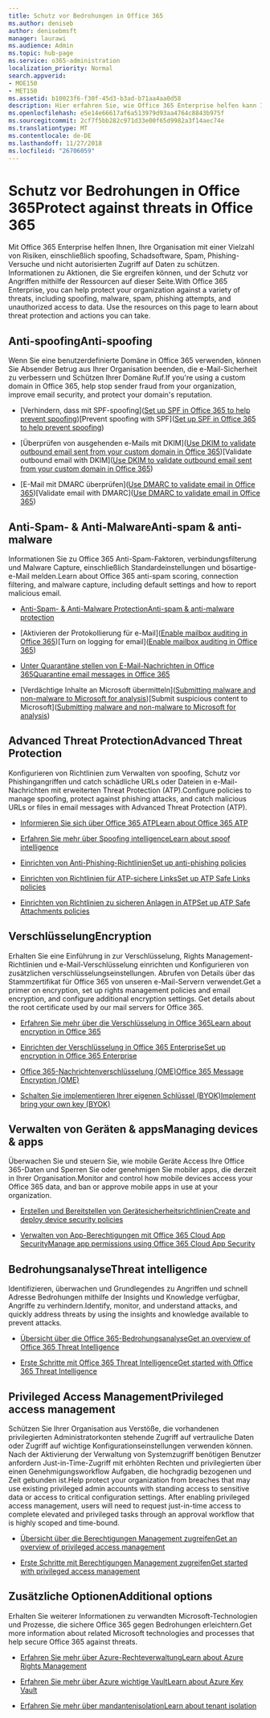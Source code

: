 ```yaml
---
title: Schutz vor Bedrohungen in Office 365
ms.author: deniseb
author: denisebmsft
manager: laurawi
ms.audience: Admin
ms.topic: hub-page
ms.service: o365-administration
localization_priority: Normal
search.appverid:
- MOE150
- MET150
ms.assetid: b10023f6-f30f-45d3-b3ad-b71aa4aa0d58
description: Hier erfahren Sie, wie Office 365 Enterprise helfen kann Ihre Organisation mit einer Vielzahl von Risiken, einschließlich spoofing, Schadsoftware, Spam, Phishing-Versuche und nicht autorisierten Zugriff auf Daten zu schützen.
ms.openlocfilehash: e5e14e66617af6a513979d93aa4764c8843b975f
ms.sourcegitcommit: 2cf7f5bb282c971d33e00f65d9982a3f14aec74e
ms.translationtype: MT
ms.contentlocale: de-DE
ms.lasthandoff: 11/27/2018
ms.locfileid: "26706059"
---
```

# <a name="protect-against-threats-in-office-365"></a><span data-ttu-id="db532-103">Schutz vor Bedrohungen in Office 365</span><span class="sxs-lookup"><span data-stu-id="db532-103">Protect against threats in Office 365</span></span>

<span data-ttu-id="db532-p101">Mit Office 365 Enterprise helfen Ihnen, Ihre Organisation mit einer Vielzahl von Risiken, einschließlich spoofing, Schadsoftware, Spam, Phishing-Versuche und nicht autorisierten Zugriff auf Daten zu schützen. Informationen zu Aktionen, die Sie ergreifen können, und der Schutz vor Angriffen mithilfe der Ressourcen auf dieser Seite.</span><span class="sxs-lookup"><span data-stu-id="db532-p101">With Office 365 Enterprise, you can help protect your organization against a variety of threats, including spoofing, malware, spam, phishing attempts, and unauthorized access to data. Use the resources on this page to learn about threat protection and actions you can take.</span></span>
  
## <a name="anti-spoofing"></a><span data-ttu-id="db532-106">Anti-spoofing</span><span class="sxs-lookup"><span data-stu-id="db532-106">Anti-spoofing</span></span>

<span data-ttu-id="db532-107">Wenn Sie eine benutzerdefinierte Domäne in Office 365 verwenden, können Sie Absender Betrug aus Ihrer Organisation beenden, die e-Mail-Sicherheit zu verbessern und Schützen Ihrer Domäne Ruf.</span><span class="sxs-lookup"><span data-stu-id="db532-107">If you're using a custom domain in Office 365, help stop sender fraud from your organization, improve email security, and protect your domain's reputation.</span></span>
  
- <span data-ttu-id="db532-108">[Verhindern, dass mit SPF-spoofing]([Set up SPF in Office 365 to help prevent spoofing](set-up-spf-in-office-365-to-help-prevent-spoofing.md))</span><span class="sxs-lookup"><span data-stu-id="db532-108">[Prevent spoofing with SPF]([Set up SPF in Office 365 to help prevent spoofing](set-up-spf-in-office-365-to-help-prevent-spoofing.md))</span></span>
    
- <span data-ttu-id="db532-109">[Überprüfen von ausgehenden e-Mails mit DKIM]([Use DKIM to validate outbound email sent from your custom domain in Office 365](use-dkim-to-validate-outbound-email.md))</span><span class="sxs-lookup"><span data-stu-id="db532-109">[Validate outbound email with DKIM]([Use DKIM to validate outbound email sent from your custom domain in Office 365](use-dkim-to-validate-outbound-email.md))</span></span>
    
- <span data-ttu-id="db532-110">[E-Mail mit DMARC überprüfen]([Use DMARC to validate email in Office 365](use-dmarc-to-validate-email.md))</span><span class="sxs-lookup"><span data-stu-id="db532-110">[Validate email with DMARC]([Use DMARC to validate email in Office 365](use-dmarc-to-validate-email.md))</span></span>
    
## <a name="anti-spam-amp-anti-malware"></a><span data-ttu-id="db532-111">Anti-Spam- &amp; Anti-Malware</span><span class="sxs-lookup"><span data-stu-id="db532-111">Anti-spam &amp; anti-malware</span></span>

<span data-ttu-id="db532-112">Informationen Sie zu Office 365 Anti-Spam-Faktoren, verbindungsfilterung und Malware Capture, einschließlich Standardeinstellungen und bösartige-e-Mail melden.</span><span class="sxs-lookup"><span data-stu-id="db532-112">Learn about Office 365 anti-spam scoring, connection filtering, and malware capture, including default settings and how to report malicious email.</span></span>
  
- [<span data-ttu-id="db532-113">Anti-Spam- &amp; Anti-Malware Protection</span><span class="sxs-lookup"><span data-stu-id="db532-113">Anti-spam &amp; anti-malware protection</span></span>](anti-spam-and-anti-malware-protection.md)
    
- <span data-ttu-id="db532-114">[Aktivieren der Protokollierung für e-Mail]([Enable mailbox auditing in Office 365](enable-mailbox-auditing.md))</span><span class="sxs-lookup"><span data-stu-id="db532-114">[Turn on logging for email]([Enable mailbox auditing in Office 365](enable-mailbox-auditing.md))</span></span>
    
- [<span data-ttu-id="db532-115">Unter Quarantäne stellen von E-Mail-Nachrichten in Office 365</span><span class="sxs-lookup"><span data-stu-id="db532-115">Quarantine email messages in Office 365</span></span>](quarantine-email-messages.md)
    
- <span data-ttu-id="db532-116">[Verdächtige Inhalte an Microsoft übermitteln]([Submitting malware and non-malware to Microsoft for analysis](submitting-malware-and-non-malware-to-microsoft-for-analysis.md))</span><span class="sxs-lookup"><span data-stu-id="db532-116">[Submit suspicious content to Microsoft]([Submitting malware and non-malware to Microsoft for analysis](submitting-malware-and-non-malware-to-microsoft-for-analysis.md))</span></span>
    
## <a name="advanced-threat-protection"></a><span data-ttu-id="db532-117">Advanced Threat Protection</span><span class="sxs-lookup"><span data-stu-id="db532-117">Advanced Threat Protection</span></span>

<span data-ttu-id="db532-118">Konfigurieren von Richtlinien zum Verwalten von spoofing, Schutz vor Phishingangriffen und catch schädliche URLs oder Dateien in e-Mail-Nachrichten mit erweiterten Threat Protection (ATP).</span><span class="sxs-lookup"><span data-stu-id="db532-118">Configure policies to manage spoofing, protect against phishing attacks, and catch malicious URLs or files in email messages with Advanced Threat Protection (ATP).</span></span>
  
- [<span data-ttu-id="db532-119">Informieren Sie sich über Office 365 ATP</span><span class="sxs-lookup"><span data-stu-id="db532-119">Learn about Office 365 ATP</span></span>](office-365-atp.md)
    
- [<span data-ttu-id="db532-120">Erfahren Sie mehr über Spoofing intelligence</span><span class="sxs-lookup"><span data-stu-id="db532-120">Learn about spoof intelligence</span></span>](learn-about-spoof-intelligence.md)
    
- [<span data-ttu-id="db532-121">Einrichten von Anti-Phishing-Richtlinien</span><span class="sxs-lookup"><span data-stu-id="db532-121">Set up anti-phishing policies</span></span>](set-up-anti-phishing-policies.md)
    
- [<span data-ttu-id="db532-122">Einrichten von Richtlinien für ATP-sichere Links</span><span class="sxs-lookup"><span data-stu-id="db532-122">Set up ATP Safe Links policies</span></span>](set-up-atp-safe-links-policies.md)
    
- [<span data-ttu-id="db532-123">Einrichten von Richtlinien zu sicheren Anlagen in ATP</span><span class="sxs-lookup"><span data-stu-id="db532-123">Set up ATP Safe Attachments policies</span></span>](set-up-atp-safe-attachments-policies.md)
    
## <a name="encryption"></a><span data-ttu-id="db532-124">Verschlüsselung</span><span class="sxs-lookup"><span data-stu-id="db532-124">Encryption</span></span>

<span data-ttu-id="db532-p102">Erhalten Sie eine Einführung in zur Verschlüsselung, Rights Management-Richtlinien und e-Mail-Verschlüsselung einrichten und Konfigurieren von zusätzlichen verschlüsselungseinstellungen. Abrufen von Details über das Stammzertifikat für Office 365 von unseren e-Mail-Servern verwendet.</span><span class="sxs-lookup"><span data-stu-id="db532-p102">Get a primer on encryption, set up rights management policies and email encryption, and configure additional encryption settings. Get details about the root certificate used by our mail servers for Office 365.</span></span>
  
- [<span data-ttu-id="db532-127">Erfahren Sie mehr über die Verschlüsselung in Office 365</span><span class="sxs-lookup"><span data-stu-id="db532-127">Learn about encryption in Office 365</span></span>](encryption.md)
    
- [<span data-ttu-id="db532-128">Einrichten der Verschlüsselung in Office 365 Enterprise</span><span class="sxs-lookup"><span data-stu-id="db532-128">Set up encryption in Office 365 Enterprise</span></span>](set-up-encryption.md)
    
- [<span data-ttu-id="db532-129">Office 365-Nachrichtenverschlüsselung (OME)</span><span class="sxs-lookup"><span data-stu-id="db532-129">Office 365 Message Encryption (OME)</span></span>](ome.md)
    
- [<span data-ttu-id="db532-130">Schalten Sie implementieren Ihrer eigenen Schlüssel (BYOK)</span><span class="sxs-lookup"><span data-stu-id="db532-130">Implement bring your own key (BYOK)</span></span>](https://docs.microsoft.com/azure/key-vault/key-vault-hsm-protected-keys#implementing-bring-your-own-key-byok-for-azure-key-vault)
    
## <a name="managing-devices-amp-apps"></a><span data-ttu-id="db532-131">Verwalten von Geräten &amp; apps</span><span class="sxs-lookup"><span data-stu-id="db532-131">Managing devices &amp; apps</span></span>

<span data-ttu-id="db532-132">Überwachen Sie und steuern Sie, wie mobile Geräte Access Ihre Office 365-Daten und Sperren Sie oder genehmigen Sie mobiler apps, die derzeit in Ihrer Organisation.</span><span class="sxs-lookup"><span data-stu-id="db532-132">Monitor and control how mobile devices access your Office 365 data, and ban or approve mobile apps in use at your organization.</span></span>
  
- [<span data-ttu-id="db532-133">Erstellen und Bereitstellen von Gerätesicherheitsrichtlinien</span><span class="sxs-lookup"><span data-stu-id="db532-133">Create and deploy device security policies</span></span>](https://support.office.com/article/d310f556-8bfb-497b-9bd7-fe3c36ea2fd6)
    
- [<span data-ttu-id="db532-134">Verwalten von App-Berechtigungen mit Office 365 Cloud App Security</span><span class="sxs-lookup"><span data-stu-id="db532-134">Manage app permissions using Office 365 Cloud App Security</span></span>](manage-app-permissions-in-ocas.md)
    
## <a name="threat-intelligence"></a><span data-ttu-id="db532-135">Bedrohungsanalyse</span><span class="sxs-lookup"><span data-stu-id="db532-135">Threat intelligence</span></span>

<span data-ttu-id="db532-136">Identifizieren, überwachen und Grundlegendes zu Angriffen und schnell Adresse Bedrohungen mithilfe der Insights und Knowledge verfügbar, Angriffe zu verhindern.</span><span class="sxs-lookup"><span data-stu-id="db532-136">Identify, monitor, and understand attacks, and quickly address threats by using the insights and knowledge available to prevent attacks.</span></span>
  
- [<span data-ttu-id="db532-137">Übersicht über die Office 365-Bedrohungsanalyse</span><span class="sxs-lookup"><span data-stu-id="db532-137">Get an overview of Office 365 Threat Intelligence</span></span>](office-365-ti.md)
    
- [<span data-ttu-id="db532-138">Erste Schritte mit Office 365 Threat Intelligence</span><span class="sxs-lookup"><span data-stu-id="db532-138">Get started with Office 365 Threat Intelligence</span></span>](get-started-with-ti.md)
    
## <a name="privileged-access-management"></a><span data-ttu-id="db532-139">Privileged Access Management</span><span class="sxs-lookup"><span data-stu-id="db532-139">Privileged access management</span></span>

<span data-ttu-id="db532-p103">Schützen Sie Ihrer Organisation aus Verstöße, die vorhandenen privilegierten Administratorkonten stehende Zugriff auf vertrauliche Daten oder Zugriff auf wichtige Konfigurationseinstellungen verwenden können. Nach der Aktivierung der Verwaltung von Systemzugriff benötigen Benutzer anfordern Just-in-Time-Zugriff mit erhöhten Rechten und privilegierten über einen Genehmigungsworkflow Aufgaben, die hochgradig bezogenen und Zeit gebunden ist.</span><span class="sxs-lookup"><span data-stu-id="db532-p103">Help protect your organization from breaches that may use existing privileged admin accounts with standing access to sensitive data or access to critical configuration settings. After enabling privileged access management, users will need to request just-in-time access to complete elevated and privileged tasks through an approval workflow that is highly scoped and time-bound.</span></span>
  
- [<span data-ttu-id="db532-142">Übersicht über die Berechtigungen Management zugreifen</span><span class="sxs-lookup"><span data-stu-id="db532-142">Get an overview of privileged access management</span></span>](privileged-access-management-overview.md)
    
- [<span data-ttu-id="db532-143">Erste Schritte mit Berechtigungen Management zugreifen</span><span class="sxs-lookup"><span data-stu-id="db532-143">Get started with privileged access management</span></span>](privileged-access-management-configuration.md)

## <a name="additional-options"></a><span data-ttu-id="db532-144">Zusätzliche Optionen</span><span class="sxs-lookup"><span data-stu-id="db532-144">Additional options</span></span>

<span data-ttu-id="db532-145">Erhalten Sie weiterer Informationen zu verwandten Microsoft-Technologien und Prozesse, die sichere Office 365 gegen Bedrohungen erleichtern.</span><span class="sxs-lookup"><span data-stu-id="db532-145">Get more information about related Microsoft technologies and processes that help secure Office 365 against threats.</span></span>
  
- [<span data-ttu-id="db532-146">Erfahren Sie mehr über Azure-Rechteverwaltung</span><span class="sxs-lookup"><span data-stu-id="db532-146">Learn about Azure Rights Management</span></span>](https://docs.microsoft.com/information-protection/understand-explore/what-is-azure-rms)
    
- [<span data-ttu-id="db532-147">Erfahren Sie mehr über Azure wichtige Vault</span><span class="sxs-lookup"><span data-stu-id="db532-147">Learn about Azure Key Vault</span></span>](https://docs.microsoft.com/azure/key-vault/)
    
- [<span data-ttu-id="db532-148">Erfahren Sie mehr über mandantenisolation</span><span class="sxs-lookup"><span data-stu-id="db532-148">Learn about tenant isolation</span></span>](http://download.microsoft.com/download/3/F/0/3F0420A2-657B-44B6-B21E-D7BD98A94390/Tenant%20Isolation%20in%20Office%20365.pdf)
    

